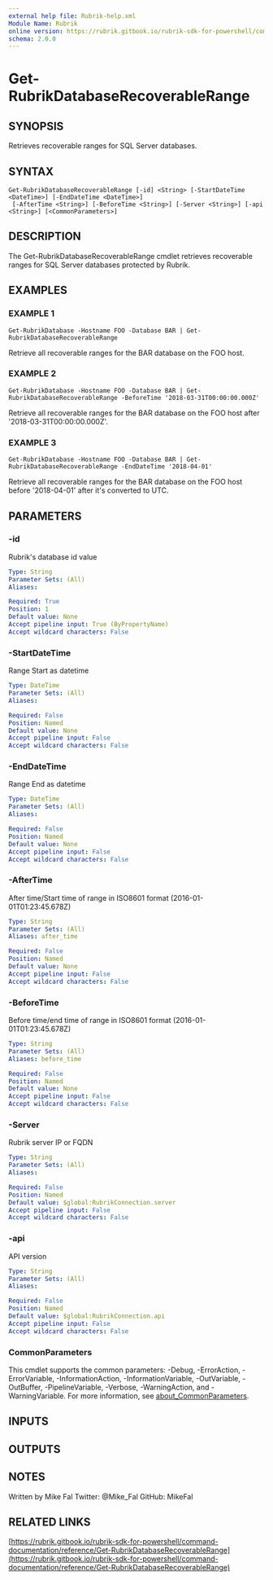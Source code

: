 ```yaml
---
external help file: Rubrik-help.xml
Module Name: Rubrik
online version: https://rubrik.gitbook.io/rubrik-sdk-for-powershell/command-documentation/reference/Get-RubrikDatabaseRecoverableRange
schema: 2.0.0
---
```


# Get-RubrikDatabaseRecoverableRange

## SYNOPSIS
Retrieves recoverable ranges for SQL Server databases.

## SYNTAX

```
Get-RubrikDatabaseRecoverableRange [-id] <String> [-StartDateTime <DateTime>] [-EndDateTime <DateTime>]
 [-AfterTime <String>] [-BeforeTime <String>] [-Server <String>] [-api <String>] [<CommonParameters>]
```

## DESCRIPTION
The Get-RubrikDatabaseRecoverableRange cmdlet retrieves recoverable ranges for
SQL Server databases protected by Rubrik.

## EXAMPLES

### EXAMPLE 1
```
Get-RubrikDatabase -Hostname FOO -Database BAR | Get-RubrikDatabaseRecoverableRange
```

Retrieve all recoverable ranges for the BAR database on the FOO host.

### EXAMPLE 2
```
Get-RubrikDatabase -Hostname FOO -Database BAR | Get-RubrikDatabaseRecoverableRange -BeforeTime '2018-03-31T00:00:00.000Z'
```

Retrieve all recoverable ranges for the BAR database on the FOO host after '2018-03-31T00:00:00.000Z'.

### EXAMPLE 3
```
Get-RubrikDatabase -Hostname FOO -Database BAR | Get-RubrikDatabaseRecoverableRange -EndDateTime '2018-04-01'
```

Retrieve all recoverable ranges for the BAR database on the FOO host before '2018-04-01' after it's converted to UTC.

## PARAMETERS

### -id
Rubrik's database id value

```yaml
Type: String
Parameter Sets: (All)
Aliases:

Required: True
Position: 1
Default value: None
Accept pipeline input: True (ByPropertyName)
Accept wildcard characters: False
```

### -StartDateTime
Range Start as datetime

```yaml
Type: DateTime
Parameter Sets: (All)
Aliases:

Required: False
Position: Named
Default value: None
Accept pipeline input: False
Accept wildcard characters: False
```

### -EndDateTime
Range End as datetime

```yaml
Type: DateTime
Parameter Sets: (All)
Aliases:

Required: False
Position: Named
Default value: None
Accept pipeline input: False
Accept wildcard characters: False
```

### -AfterTime
After time/Start time of range in ISO8601 format (2016-01-01T01:23:45.678Z)

```yaml
Type: String
Parameter Sets: (All)
Aliases: after_time

Required: False
Position: Named
Default value: None
Accept pipeline input: False
Accept wildcard characters: False
```

### -BeforeTime
Before time/end time of range in ISO8601 format (2016-01-01T01:23:45.678Z)

```yaml
Type: String
Parameter Sets: (All)
Aliases: before_time

Required: False
Position: Named
Default value: None
Accept pipeline input: False
Accept wildcard characters: False
```

### -Server
Rubrik server IP or FQDN

```yaml
Type: String
Parameter Sets: (All)
Aliases:

Required: False
Position: Named
Default value: $global:RubrikConnection.server
Accept pipeline input: False
Accept wildcard characters: False
```

### -api
API version

```yaml
Type: String
Parameter Sets: (All)
Aliases:

Required: False
Position: Named
Default value: $global:RubrikConnection.api
Accept pipeline input: False
Accept wildcard characters: False
```

### CommonParameters
This cmdlet supports the common parameters: -Debug, -ErrorAction, -ErrorVariable, -InformationAction, -InformationVariable, -OutVariable, -OutBuffer, -PipelineVariable, -Verbose, -WarningAction, and -WarningVariable. For more information, see [about_CommonParameters](http://go.microsoft.com/fwlink/?LinkID=113216).

## INPUTS

## OUTPUTS

## NOTES
Written by Mike Fal
Twitter: @Mike_Fal
GitHub: MikeFal

## RELATED LINKS

[https://rubrik.gitbook.io/rubrik-sdk-for-powershell/command-documentation/reference/Get-RubrikDatabaseRecoverableRange](https://rubrik.gitbook.io/rubrik-sdk-for-powershell/command-documentation/reference/Get-RubrikDatabaseRecoverableRange)

